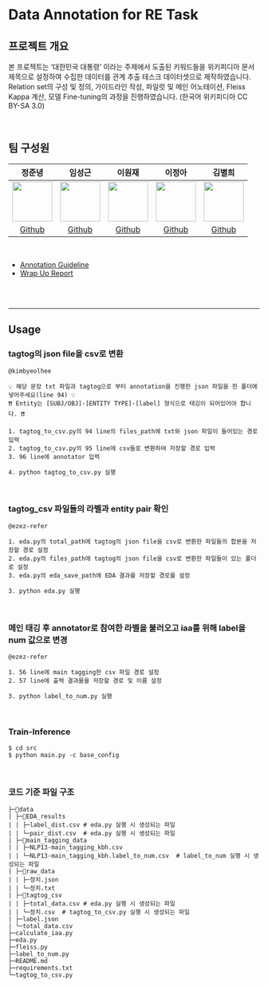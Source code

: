 # Data Annotation for RE Task

## 프로젝트 개요
본 프로젝트는 ‘대한민국 대통령’ 이라는 주제에서 도출된 키워드들을 위키피디아 문서 제목으로 설정하여 수집한 데이터를 관계 추출 테스크 데이터셋으로 제작하였습니다. <br/>
Relation set의 구성 및 정의, 가이드라인 작성, 파일럿 및 메인 어노테이션, Fleiss Kappa 계산, 모델 Fine-tuning의 과정을 진행하였습니다.
(한국어 위키피디아 CC BY-SA 3.0)

<br/>

## 팀 구성원

정준녕|임성근|이원재|이정아|김별희|
:-:|:-:|:-:|:-:|:-:
<img src='https://avatars.githubusercontent.com/u/51015187?v=4' height=80 width=80px></img>|<img src='https://avatars.githubusercontent.com/u/14817039?v=4' height=80 width=80px></img>|<img src='https://avatars.githubusercontent.com/u/61496071?v=4' height=80 width=80px></img>|<img src='https://avatars.githubusercontent.com/u/65378914?v=4' height=80 width=80px></img>|<img src='https://avatars.githubusercontent.com/u/42535803?v=4' height=80 width=80px></img>
[Github](https://github.com/ezez-refer)|[Github](https://github.com/lim4349)|[Github](https://github.com/wjlee-ling)|[Github](https://github.com/jjeongah)|[Github](https://github.com/kimbyeolhee)


<br>

* [Annotation Guideline](https://nextlevelpotato.notion.site/KLUE-RE-Annotation-guideline-c969709aaecf481bb580c913ef0446b1)
* [Wrap Up Report](https://nextlevelpotato.notion.site/Data-Annotation-for-RE-Wrap-Up-3122a61f46284e4f9180ca9c1270a29a)

<br/>
<br/>

---

## Usage

### tagtog의 json file을 csv로 변환

```
@kimbyeolhee

💡 해당 문장 txt 파일과 tagtog으로 부터 annotation을 진행한 json 파일을 한 폴더에 넣어주세요(line 94) 💡
❗❗ Entity는 [SUBJ/OBJ]-[ENTITY TYPE]-[label] 형식으로 태깅이 되어있어야 합니다. ❗❗ 

1. tagtog_to_csv.py의 94 line의 files_path에 txt와 json 파일이 들어있는 경로 입력
2. tagtog_to_csv.py의 95 line에 csv들로 변환하여 저장할 경로 입력
3. 96 line에 annotator 입력

4. python tagtog_to_csv.py 실행
```


<br/>

### tagtog_csv 파일들의 라벨과 entity pair 확인

```
@ezez-refer

1. eda.py의 total_path에 tagtog의 json file을 csv로 변환한 파일들의 합본을 저장할 경로 설정
2. eda.py의 files_path에 tagtog의 json file을 csv로 변환한 파일들이 있는 폴더로 설정
3. eda.py의 eda_save_path에 EDA 결과를 저장할 경로를 설정

3. python eda.py 실행

```

<br/>

### 메인 태깅 후 annotator로 참여한 라벨을 불러오고 iaa를 위해 label을 num 값으로 변경

```
@ezez-refer

1. 56 line에 main tagging한 csv 파일 경로 설정
2. 57 line에 출력 결과물을 저장할 경로 및 이름 설정

3. python label_to_num.py 실행

```

<br/>

### Train-Inference

```
$ cd src
$ python main.py -c base_config
```

<br/>

### 코드 기준 파일 구조

```
├─📁data
| ├─📁EDA_results
| | ├─label_dist.csv # eda.py 실행 시 생성되는 파일
| | └─pair_dist.csv  # eda.py 실행 시 생성되는 파일
| ├─📁main_tagging_data
| | ├─NLP13-main_tagging_kbh.csv
| | └─NLP13-main_tagging_kbh.label_to_num.csv  # label_to_num 실행 시 생성되는 파일
| ├─📁raw_data
| | ├─정치.json
| | └─정치.txt
| ├─📁tagtog_csv
| | ├─total_data.csv # eda.py 실행 시 생성되는 파일
| | └─정치.csv  # tagtog_to_csv.py 실행 시 생성되는 파일
| ├─label.json
| └─total_data.csv
├─calculate_iaa.py
├─eda.py
├─fleiss.py
├─label_to_num.py
├─README.md
├─requirements.txt
└─tagtog_to_csv.py
```
